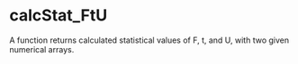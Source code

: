 # calcStat_FtU
A function returns calculated statistical values of F, t, and U, with two given numerical arrays.

